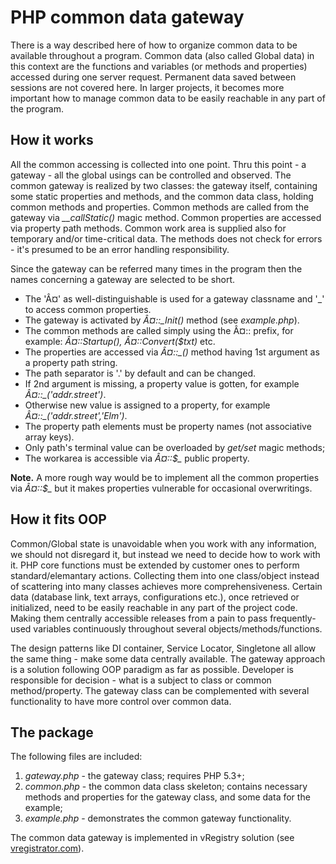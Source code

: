 PHP common data gateway
=======================

There is a way described here of how to organize common data to be available throughout a program. Common data (also called Global data) in this context are the functions and variables (or methods and properties) accessed during one server request. Permanent data saved between sessions are not covered here.  In larger projects, it becomes more important how to manage common data to be easily reachable in any part of the program.

How it works
------------

All the common accessing is collected into one point. Thru this point - a gateway - all the global usings can be controlled and observed. The common gateway is realized by two classes: the gateway itself, containing some static properties and methods, and the common data class, holding common methods and properties. Common methods are called from the gateway via *__callStatic()* magic method. Common properties are accessed via property path methods. Common work area is supplied also for temporary and/or time-critical data. The methods does not check for errors - it's presumed to be an error handling responsibility.

Since the gateway can be referred many times in the program then the names concerning a gateway are selected to be short.

- The 'Â¤' as well-distinguishable is used for a gateway classname and '_' to access common properties. 
- The gateway is activated by *Â¤::_Init()* method (see *example.php*). 
- The common methods are called simply using the Â¤:: prefix, for example: *Â¤::Startup(), Â¤::Convert($txt)* etc. 
- The properties are accessed via *Â¤::_()* method having 1st argument as a property path string. 
- The path separator is '.' by default and can be changed. 
- If 2nd argument is missing, a property value is gotten, for example *Â¤::_('addr.street')*. 
- Otherwise new value is assigned to a property, for example *Â¤::_('addr.street','Elm')*. 
- The property path elements must be property names (not associative array keys).
- Only path's terminal value can be overloaded by *get/set* magic methods; 
- The workarea is accessible via *Â¤::$_*  public property.

**Note.** A more rough way would be to implement all the common properties via *Â¤::$_* but it makes properties vulnerable for occasional overwritings.

How it fits OOP
---------------

Common/Global state is unavoidable when you work with any information, we should not disregard it, but instead we need to decide how to work with it. PHP core functions must be extended by customer ones to perform standard/elemantary actions. Collecting them into one class/object instead of scattering into many classes achieves more comprehensiveness. Certain data (database link, text arrays, configurations etc.), once retrieved or initialized, need to be easily reachable in any part of the project code. Making them centrally accessible releases from a pain to pass frequently-used variables continuously throughout several objects/methods/functions. 

The design patterns like DI container, Service Locator, Singletone all allow the same thing - make some data centrally available. The gateway approach is a solution following OOP paradigm as far as possible. Developer is responsible for decision - what is a subject to class or common method/property. The gateway class can be complemented with several functionality to have more control over common data.

The package
-----------

The following files are included:

1. *gateway.php* - the gateway class; requires PHP 5.3+;
2. *common.php* - the common data class skeleton; contains necessary methods and properties for the gateway class, and some data for the example;
3. *example.php* - demonstrates the common gateway functionality.

The common data gateway is implemented in vRegistry solution (see [vregistrator.com]).

  [vregistrator.com]: http://vregistrator.com/hlp/en
